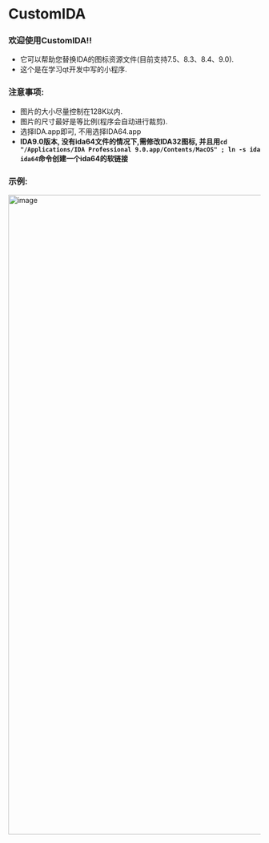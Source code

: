 # CustomIDA
### 欢迎使用CustomIDA!!
- 它可以帮助您替换IDA的图标资源文件(目前支持7.5、8.3、8.4、9.0).
- 这个是在学习qt开发中写的小程序.
### 注意事项:
 - 图片的大小尽量控制在128K以内.
 - 图片的尺寸最好是等比例(程序会自动进行裁剪).
 - 选择IDA.app即可, 不用选择IDA64.app
 - **IDA9.0版本, 没有ida64文件的情况下,需修改IDA32图标, 并且用`cd "/Applications/IDA Professional 9.0.app/Contents/MacOS" ; ln -s ida ida64`命令创建一个ida64的软链接**

### 示例:
<img width="1276" alt="image" src="https://github.com/yywz1999/CustomIDA/assets/35799450/f9063d97-74f0-443b-a886-fc9190f1834f">
